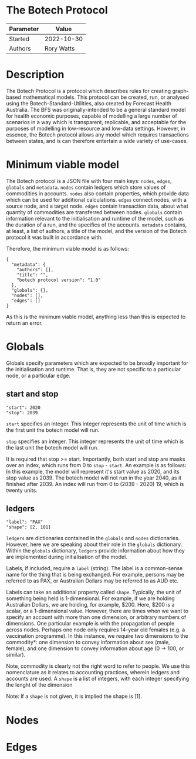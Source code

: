 # The Botech Protocol
| Parameter | Value      |
|-----------|------------|
| Started   | 2022-10-30 |
| Authors   | Rory Watts |

# Description
The Botech Protocol is a protocol which describes rules for creating graph-based mathematical models.
This protocol can be created, run, or analysed using the Botech-Standard-Utilities, also created by Forecast Health Australia.
The BFS was originally-intended to be a general standard model for health economic purposes, capable of modelling a large number of scenarios in a way which is transparent, replicable, and acceptable for the purposes of modelling in low-resource and low-data settings.
However, in essence, the Botech protocol allows any model which requires transactions between states, and is can therefore entertain a wide variety of use-cases.

# Minimum viable model
The Botech protocol is a JSON file with four main keys: `nodes`, `edges`, `globals` and `metadata`.
`nodes` contain ledgers which store values of commodities in accounts.
`nodes` also contain properties, which provide data which can be used for additional calculations.
`edges` connect nodes, with a source node, and a target node. 
`edges` contain transaction data, about what quantity of commodities are transferred between nodes. 
`globals` contain information relevant to the initialisation and runtime of the model, such as the duration of a run, and the specifics of the accounts.
`metadata` contains, at least, a list of authors, a title of the model, and the version of the Botech protocol it was built in accordance with.

Therefore, the minimum viable model is as follows:
```
{
  "metadata": {
    "authors": [],
	"title": "",
	"botech protocol version": "1.0"
  },
  "globals": {},
  "nodes": [],
  "edges": []
}
```

As this is the minimum viable model, anything less than this is expected to return an error.

# Globals
Globals specify parameters which are expected to be broadly important for the initialisation and runtime.
That is, they are not specific to a particular node, or a particular edge.

## start and stop
```
"start": 2020
"stop": 2039
```
`start` specifies an integer. This integer represents the unit of time which is the first unit the botech model will run.

`stop` specifies an integer. This integer represents the unit of time which is the last unit the botech model will run.

It is required that stop >= start. 
Importantly, both start and stop are masks over an index, which runs from 0 to `stop` - `start`.
An example is as follows:
In this example, the model will represent it's start value as 2020, and its stop value as 2039.
The botech model will not run in the year 2040, as it finished after 2039.
An index will run from 0 to (2039 - 2020) 19, which is twenty units.

## ledgers
```
"label": "PAX"
"shape": [2, 101]
```
`ledgers` are dictionaries contained in the `globals` and `nodes` dictionaries.
However, here we are speaking about their role in the `globals` dictionary.
Within the `globals` dictionary, `ledgers` provide information about how they are implemented during initialisation of the model.

Labels, if included, require a `label` (string). The label is a common-sense name for the thing that is being exchanged. For example, persons may be referred to as PAX, or Australian Dollars may be referred to as AUD etc. 

Labels can take an additional property called `shape`. Typically, the unit of something being held is 1-dimensional. For example, if we are holding Australian Dollars, we are holding, for example, $200. Here, $200 is a scalar, or a 1-dimensional value. However, there are times when we want to specify an account with more than one dimension, or arbitrary numbers of dimensions. One particular example is with the propagation of people across nodes. Perhaps one node only requires 14-year old females (e.g. a vaccination programme). In this instance, we require two dimensions to the commodity*: one dimension to convey information about sex (male, female), and one dimension to convey information about age (0 -> 100, or similar).

Note, commodity is clearly not the right word to refer to people. We use this nomenclature as it relates to accounting practices, wherein ledgers and accounts are used. 
A `shape` is a list of integers, with each integer specifying the lenght of the dimension

Note: If a `shape` is not given, it is implied the shape is [1].

# Nodes
# Edges
